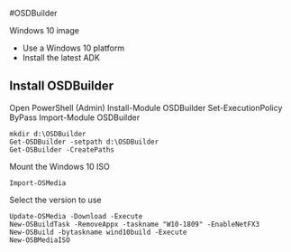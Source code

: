 #OSDBuilder

Windows 10 image

- Use a Windows 10 platform
- Install the latest ADK

## Install OSDBuilder

Open PowerShell (Admin)
    Install-Module OSDBuilder
    Set-ExecutionPolicy ByPass
    Import-Module OSDBuilder

    mkdir d:\OSDBuilder
    Get-OSDBuilder -setpath d:\OSDBuilder
    Get-OSBuilder -CreatePaths

Mount the Windows 10 ISO

    Import-OSMedia
Select the version to use 

    Update-OSMedia -Download -Execute
    New-OSBuildTask -RemoveAppx -taskname "W10-1809" -EnableNetFX3
    New-OSBuild -bytaskname wind10build -Execute
    New-OSBMediaISO